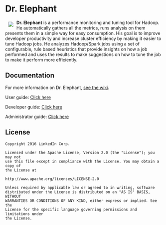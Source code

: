 # Dr. Elephant

<a href=""><img src="images/readme/dr-elephant-logo-150x150.png" align="left" hspace="10" vspace="6"></a>

**Dr. Elephant** is a performance monitoring and tuning tool for Hadoop. He automatically gathers all the metrics, runs analysis on them presents them in a simple way for easy consumption. His goal is to improve developer productivity and increase cluster efficiency by making it easier to tune Hadoop jobs. He analyzes Hadoop/Spark jobs using a set of configurable, rule based heuristics that provide insights on how a job performed and uses the results to make suggestions on how to tune the job to make it perform more efficiently.


## Documentation

For more information on Dr. Elephant, [see the wiki](https://github.com/linkedin/dr-elephant/wiki).

User guide: [Click here](https://github.com/linkedin/dr-elephant/wiki/User-Guide)

Developer guide: [Click here](https://github.com/linkedin/dr-elephant/wiki/Developer-Guide)

Administrator guide: [Click here](https://github.com/linkedin/dr-elephant/wiki/Administrator-Guide)


## License

    Copyright 2016 LinkedIn Corp.

    Licensed under the Apache License, Version 2.0 (the "License"); you may not
    use this file except in compliance with the License. You may obtain a copy of
    the License at

    http://www.apache.org/licenses/LICENSE-2.0

    Unless required by applicable law or agreed to in writing, software
    distributed under the License is distributed on an "AS IS" BASIS, WITHOUT
    WARRANTIES OR CONDITIONS OF ANY KIND, either express or implied. See the
    License for the specific language governing permissions and limitations under
    the License.
